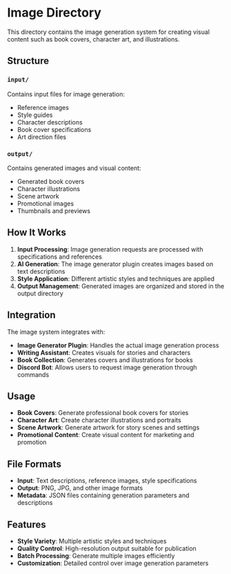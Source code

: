 # Image Directory

This directory contains the image generation system for creating visual content such as book covers, character art, and illustrations.

## Structure

### `input/`
Contains input files for image generation:
- Reference images
- Style guides
- Character descriptions
- Book cover specifications
- Art direction files

### `output/`
Contains generated images and visual content:
- Generated book covers
- Character illustrations
- Scene artwork
- Promotional images
- Thumbnails and previews

## How It Works

1. **Input Processing**: Image generation requests are processed with specifications and references
2. **AI Generation**: The image generator plugin creates images based on text descriptions
3. **Style Application**: Different artistic styles and techniques are applied
4. **Output Management**: Generated images are organized and stored in the output directory

## Integration

The image system integrates with:
- **Image Generator Plugin**: Handles the actual image generation process
- **Writing Assistant**: Creates visuals for stories and characters
- **Book Collection**: Generates covers and illustrations for books
- **Discord Bot**: Allows users to request image generation through commands

## Usage

- **Book Covers**: Generate professional book covers for stories
- **Character Art**: Create character illustrations and portraits
- **Scene Artwork**: Generate artwork for story scenes and settings
- **Promotional Content**: Create visual content for marketing and promotion

## File Formats

- **Input**: Text descriptions, reference images, style specifications
- **Output**: PNG, JPG, and other image formats
- **Metadata**: JSON files containing generation parameters and descriptions

## Features

- **Style Variety**: Multiple artistic styles and techniques
- **Quality Control**: High-resolution output suitable for publication
- **Batch Processing**: Generate multiple images efficiently
- **Customization**: Detailed control over image generation parameters 
